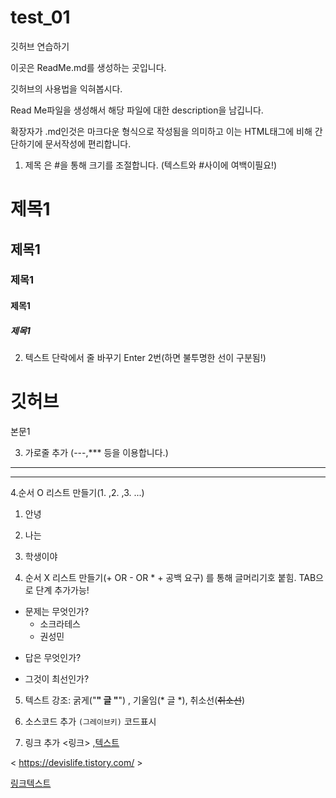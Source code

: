 # test_01
깃허브 연습하기

이곳은 ReadMe.md를 생성하는 곳입니다.

깃허브의 사용법을 익혀봅시다.

Read Me파일을 생성해서 해당 파일에 대한 description을 남깁니다.

확장자가 .md인것은 마크다운 형식으로 작성됨을 의미하고 이는 HTML태그에 비해 간단하기에 문서작성에 편리합니다.

1. 제목 은 #을 통해 크기를 조절합니다. (텍스트와 #사이에 여백이필요!)

# 제목1

## 제목1

### 제목1

#### 제목1

##### 제목1

2. 텍스트 단락에서 줄 바꾸기 Enter 2번(하면 불투명한 선이 구분됨!)

# 깃허브

본문1

3. 가로줄 추가 (---,*** 등을 이용합니다.)

---

***

4.순서 O 리스트 만들기(1. ,2. ,3. ...)

1. 안녕

2. 나는

3. 학생이야

4. 순서 X 리스트 만들기(+ OR - OR * + 공백 요구) 를 통해 글머리기호 붙힘. TAB으로 단계 추가가능!

+ 문제는 무엇인가?
  - 소크라테스
  - 권성민

- 답은 무엇인가?

* 그것이 최선인가?

5. 텍스트 강조: 굵게("**" 글 "**") , 기울임(* 글 *), 취소선(~~취소선~~)

6. 소스코드 추가 `(그레이브키)` 코드표시

7. 링크 추가 <링크> ,[텍스트](링크)

< https://devislife.tistory.com/ >

[링크텍스트](https://devislife.tistory.com)




